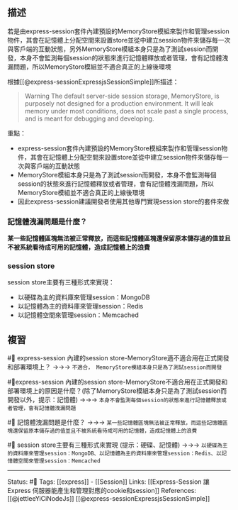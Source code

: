 ## 描述

若是由express-session套件內建預設的MemoryStore模組來製作和管理session物件，其會在記憶體上分配空間來設置store並從中建立session物件來儲存每一次與客戶端的互動狀態，另外MemoryStore模組本身只是為了測試session而開發，本身不會監測每個session的狀態來進行記憶體釋放或者管理，會有記憶體洩漏問題，所以MemoryStore模組並不適合真正的上線後環境

根據[[@express-sessionExpressjsSessionSimple]]所描述：
> Warning The default server-side session storage, MemoryStore, is purposely not designed for a production environment. It will leak memory under most conditions, does not scale past a single process, and is meant for debugging and developing.

重點：
-  express-session套件內建預設的MemoryStore模組來製作和管理session物件，其會在記憶體上分配空間來設置store並從中建立session物件來儲存每一次與客戶端的互動狀態
-  MemoryStore模組本身只是為了測試session而開發，本身不會監測每個session的狀態來進行記憶體釋放或者管理，會有記憶體洩漏問題，所以MemoryStore模組並不適合真正的上線後環境
- 因此express-session建議開發者使用其他專門實現session store的套件來做


### 記憶體洩漏問題是什麼？
**某一些記憶體區塊無法被正常釋放，而這些記憶體區塊還保留原本儲存過的值並且不被系統看待成可用的記憶體，造成記憶體上的浪費**

### session store
session store主要有三種形式來實現：
- 以硬碟為主的資料庫來管理session：MongoDB
- 以記憶體為主的資料庫來管理session：Redis
- 以記憶體空間來管理session：Memcached

## 複習
#🧠 express-session 內建的session store-MemoryStore適不適合用在正式開發和部署環境上？ ->->-> `不適合， MemoryStore模組本身只是為了測試session而開發`

#🧠express-session 內建的session store-MemoryStore不適合用在正式開發和部署環境上的原因是什麼？(除了MemoryStore模組本身只是為了測試session而開發以外，提示：記憶體) ->->-> `本身不會監測每個session的狀態來進行記憶體釋放或者管理，會有記憶體洩漏問題`

#🧠 記憶體洩漏問題是什麼？ ->->-> `某一些記憶體區塊無法被正常釋放，而這些記憶體區塊還保留原本儲存過的值並且不被系統看待成可用的記憶體，造成記憶體上的浪費`

#🧠 session store主要有三種形式來實現 (提示：硬碟、記憶體) ->->-> `以硬碟為主的資料庫來管理session：MongoDB、以記憶體為主的資料庫來管理session：Redis、以記憶體空間來管理session：Memcached`

---
Status: #🌱 
Tags:
[[express]] - [[Session]]
Links:
[[Express-Session 讓Express 伺服器能產生和管理對應的cookie和session]]
References:
[[@jettleeYiCiNodeJs]]
[[@express-sessionExpressjsSessionSimple]]
